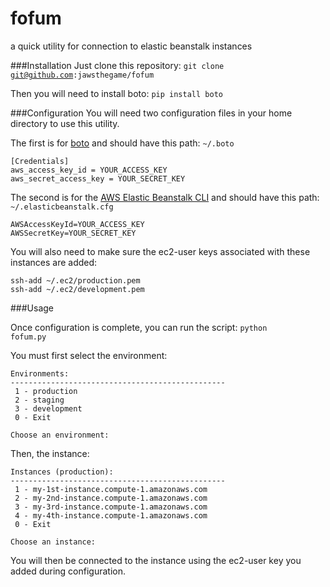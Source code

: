 fofum
=====

a quick utility for connection to elastic beanstalk instances

###Installation
Just clone this repository: <code>git clone git@github.com:jawsthegame/fofum</code>

Then you will need to install boto: <code>pip install boto</code>

###Configuration
You will need two configuration files in your home directory to use this utility.

The first is for [boto](https://github.com/boto/boto) and should have this path: <code>~/.boto</code>
<pre><code>[Credentials]
aws_access_key_id = YOUR_ACCESS_KEY
aws_secret_access_key = YOUR_SECRET_KEY
</code></pre>

The second is for the [AWS Elastic Beanstalk CLI](http://docs.aws.amazon.com/elasticbeanstalk/latest/dg/usingCLI.html) and should have this path: <code>~/.elasticbeanstalk.cfg</code>
<pre><code>AWSAccessKeyId=YOUR_ACCESS_KEY
AWSSecretKey=YOUR_SECRET_KEY</code></pre>

You will also need to make sure the ec2-user keys associated with these instances are added:
<pre><code>ssh-add ~/.ec2/production.pem
ssh-add ~/.ec2/development.pem</code></pre>

###Usage

Once configuration is complete, you can run the script: <code>python fofum.py</code>

You must first select the environment:
<pre><code>Environments:
------------------------------------------------
 1 - production
 2 - staging
 3 - development
 0 - Exit
 
Choose an environment:</code></pre>

Then, the instance:
<pre><code>Instances (production):
------------------------------------------------
 1 - my-1st-instance.compute-1.amazonaws.com
 2 - my-2nd-instance.compute-1.amazonaws.com
 3 - my-3rd-instance.compute-1.amazonaws.com
 4 - my-4th-instance.compute-1.amazonaws.com
 0 - Exit
 
Choose an instance:</code></pre>

You will then be connected to the instance using the ec2-user key you added during configuration.

